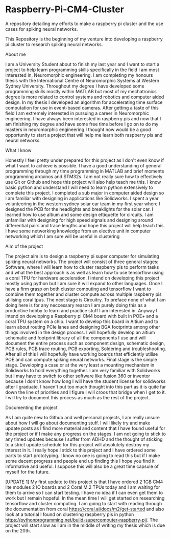 # Raspberry-Pi-CM4-Cluster
A repository detailing my efforts to make a raspberry pi cluster and the use cases for spiking neural networks.

This Repository is the beginning of my venture into developing a raspberry pi cluster to research spiking neural networks.

About me

I am a University Student about to finish my last year and I want to start a project to help learn programming skills specifically in the field I am most interested in, Neuromorphic engineering. I am completing my honours thesis with the International Centre of Neuromorphic Systems at Western Sydney University. Throughout my degree I have developed some programming skills mostly within MATLAB but most of my mechatronics degree is more related to control systems and robotics and computer aided design. In my thesis I developed an algorithm for accelerating time surface computation for use in event-based cameras. After getting a taste of this field I am extremely interested in pursuing a career in Neuromorphic engineering. I have always been interested in raspberry pis and now that I am finishing my degree and have some free time before I go on to do my masters in neuromorphic engineering I thought now would be a good opportunity to start a project that will help me learn both raspberry pis and neural networks.

What I know

Honestly I feel pretty under prepared for this project as I don't even know if what I want to achieve is possible. I have a good understanding of general programming through my time programming in MATLAB and brief moments programming arduinos and STM32s. I am not really sure how to effectively use Git or Github and hope this project will also help teach me this. I know basic python and understand I will need to learn python extensively to complete this project. I completed a sub major in computer aided design so I am familiar with designing in applications like Solidworks. I spent a year volunteering in the western sydney solar car team in my first year where I designed the PCB for the headlights and breaklights for the solar car. I learned how to use altium and some design ettiquette for circuits. I am unfamiliar with designing for high speed signals and designing around differential pairs and trace lengths and hope this project will help teach this. I have some networking knowledge from an elective unit in computer networking which I am sure will be useful in clustering

Aim of the project

The project aim is to design a raspberry pi super computer for simulating spiking neural networks. The project will consist of three general stages: 
Software, where I will learn how to cluster raspberry pis to perform tasks and what the best approach is as well as learn how to use tensorflow using a coral TPU for hardware acceleration. I intend on developing this project mostly using python but I am sure it will expand to other languages. Once I have a firm grasp on both cluster computing and tensorflow I want to combine them together and cluster compute across multiple raspberry pis utilising coral tpus. 
The next stage is Circuitry. To preface none of what I am doing here is for any neccessary reason I am purely doing this as a productive hobby to learn and practice stuff I am interested in. Anyway I intend on developing a Raspberry pi CM4 board with built in POE+ and a coral TPU system on a chip. I want to develop this board in Altium and to learn about routing PCIe lanes and designing BGA footprints among other things involved in the design process. I will hopefully develop an altium schematic and footprint library of all the components I use and will document the entire process such as component design, schematic design, PCB rules, PCB trace routing, PCB exporting, Soldering and troubleshooting. After all of this I will hopefully have working boards that efficiently utilise POE and can compute spiking neural networks.
Final stage is the simple stage. Developing a case or at the very least a mounting mechanism in Solidworks to hold everything together. I am very familiar with Solidworks but I may have to switch to other software like fusion 360 or inventor because I don't know how long I will have the student license for solidworks after I graduate. I haven't put too much thought into this part as it is quite far down the line of priorities and I figure I will croos that bridge when I get to it. I will try to document this process as much as the rest of the project.

Documenting the project

As I am quite new to Github and well personal projects, I am really unsure about how I will go about documenting stuff. I will likely try and make update posts as I find more material and content that I have found useful for the project or if I make any progress on the stages. I am not going to stick to any timed updates because I suffer from ADHD and the thought of sticking to a strict update schedule for this project will absolutely destroy my interest in it. I really hope I stick to this project and I have ordered some parts to start prototyping. I know no one is going to read this but if I make some decent progress and people end up finding this I hope you find it informative and useful. I suppose this will also be a great time capsule of myself for the future.




[UPDATE 1]
My first update to this project is that I have ordered 2 1GB CM4 lite modules 2 IO boards and 2 Coral M.2 TPUs today and I am waiting for them to arrive so I can start testing. I have no idea if I can even get them to work but I remain hopeful. In the mean time I will get started on researching tensorflow and cluster computing. I am going to start with reading through the documentation from coral https://coral.ai/docs/m2/get-started and also look at a tutorial I found on clustering raspberry pis in python https://pythonprogramming.net/build-supercomputer-raspberry-pi/. The project will start slow as I am in the middle of writing my thesis which is due on the 20th. 
